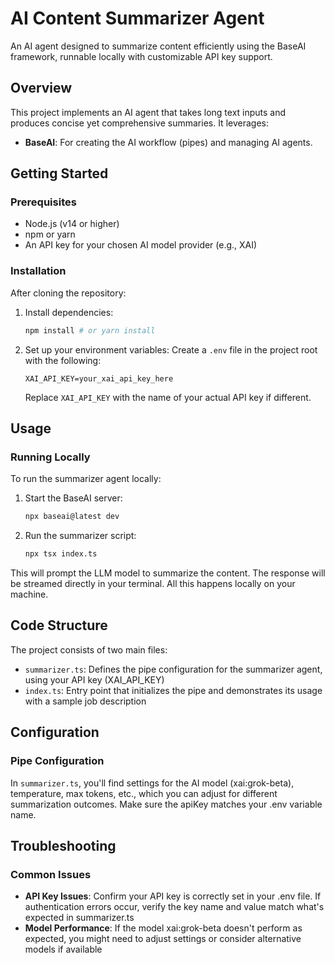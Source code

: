 # AI Content Summarizer Agent

An AI agent designed to summarize content efficiently using the BaseAI framework, runnable locally with customizable API key support.

## Overview

This project implements an AI agent that takes long text inputs and produces concise yet comprehensive summaries. It leverages:

- **BaseAI**: For creating the AI workflow (pipes) and managing AI agents.

## Getting Started

### Prerequisites

- Node.js (v14 or higher)
- npm or yarn
- An API key for your chosen AI model provider (e.g., XAI)

### Installation

After cloning the repository:

1. Install dependencies:

   ```sh
   npm install # or yarn install
   ```

2. Set up your environment variables:
   Create a `.env` file in the project root with the following:
   ```plaintext
   XAI_API_KEY=your_xai_api_key_here
   ```
   Replace `XAI_API_KEY` with the name of your actual API key if different.

## Usage

### Running Locally

To run the summarizer agent locally:

1. Start the BaseAI server:

   ```sh
   npx baseai@latest dev
   ```

2. Run the summarizer script:
   ```sh
   npx tsx index.ts
   ```

This will prompt the LLM model to summarize the content. The response will be streamed directly in your terminal. All this happens locally on your machine.

## Code Structure

The project consists of two main files:

- `summarizer.ts`: Defines the pipe configuration for the summarizer agent, using your API key (XAI_API_KEY)
- `index.ts`: Entry point that initializes the pipe and demonstrates its usage with a sample job description

## Configuration

### Pipe Configuration

In `summarizer.ts`, you'll find settings for the AI model (xai:grok-beta), temperature, max tokens, etc., which you can adjust for different summarization outcomes. Make sure the apiKey matches your .env variable name.

## Troubleshooting

### Common Issues

- **API Key Issues**: Confirm your API key is correctly set in your .env file. If authentication errors occur, verify the key name and value match what's expected in summarizer.ts
- **Model Performance**: If the model xai:grok-beta doesn't perform as expected, you might need to adjust settings or consider alternative models if available
